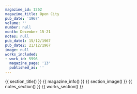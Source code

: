 ```yaml
---
magazine_id: 1262
magazine_title: Open City
pub_date: '1967'
volume: ''
number: null
month: December 15-21
notes: null
pub_date1: 15/12/1967
pub_date2: 21/12/1967
image: null
works_included:
- work_id: 5596
  magazine_page: '13'
  published_as: ''
---
```


{{ section_title() }}
{{ magazine_info() }}
{{ section_image() }}
{{ notes_section() }}
{{ works_section() }}
